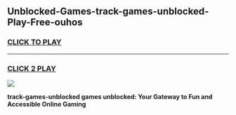 
## Unblocked-Games-track-games-unblocked-Play-Free-ouhos
<h3>
<a href="https://premium76.site?title=track-games-unblocked&ref=23A">CLICK TO PLAY</a></h3>
<hr>

<h3>
<a href="https://premium76.site?title=track-games-unblocked&ref=23A">CLICK 2 PLAY</a>
  
</h3>

<a href="https://premium76.site?title=track-games-unblocked&ref=23A"><img src="https://clearcache.store/games.png"></a>


**track-games-unblocked games unblocked: Your Gateway to Fun and Accessible Online Gaming**
